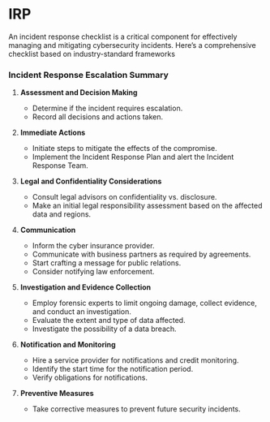 # IRP
An incident response checklist is a critical component for effectively managing and mitigating cybersecurity incidents. Here’s a comprehensive checklist based on industry-standard frameworks
### Incident Response Escalation Summary

1. **Assessment and Decision Making**
   - Determine if the incident requires escalation.
   - Record all decisions and actions taken.

2. **Immediate Actions**
   - Initiate steps to mitigate the effects of the compromise.
   - Implement the Incident Response Plan and alert the Incident Response Team.

3. **Legal and Confidentiality Considerations**
   - Consult legal advisors on confidentiality vs. disclosure.
   - Make an initial legal responsibility assessment based on the affected data and regions.

4. **Communication**
   - Inform the cyber insurance provider.
   - Communicate with business partners as required by agreements.
   - Start crafting a message for public relations.
   - Consider notifying law enforcement.

5. **Investigation and Evidence Collection**
   - Employ forensic experts to limit ongoing damage, collect evidence, and conduct an investigation.
   - Evaluate the extent and type of data affected.
   - Investigate the possibility of a data breach.

6. **Notification and Monitoring**
   - Hire a service provider for notifications and credit monitoring.
   - Identify the start time for the notification period.
   - Verify obligations for notifications.

7. **Preventive Measures**
   - Take corrective measures to prevent future security incidents.
